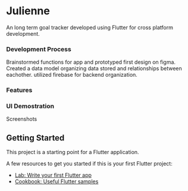 # Julienne

An long term goal tracker developed using Flutter for cross platform development.

### Development Process

Brainstormed functions for app and prototyped first design on figma.
Created a data model organizing data stored and relationships between eachother.
utilized firebase for backend organization.

### Features


### UI Demostration 

Screenshots

## Getting Started

This project is a starting point for a Flutter application.

A few resources to get you started if this is your first Flutter project:

- [Lab: Write your first Flutter app](https://docs.flutter.dev/get-started/codelab)
- [Cookbook: Useful Flutter samples](https://docs.flutter.dev/cookbook)

